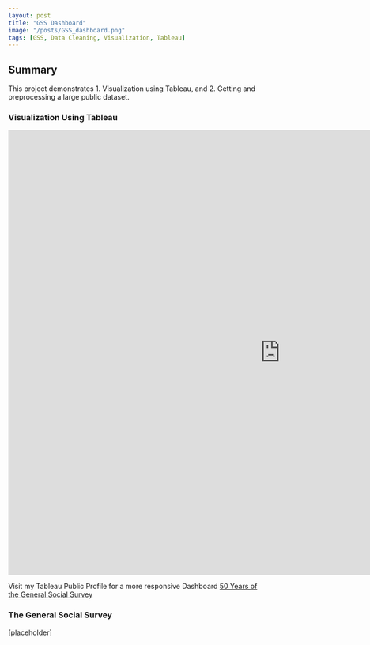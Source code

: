 ```yaml
---
layout: post
title: "GSS Dashboard"
image: "/posts/GSS_dashboard.png"
tags: [GSS, Data Cleaning, Visualization, Tableau]
---
```


## Summary
This project demonstrates 1. Visualization using Tableau, and 2. Getting and preprocessing a large public dataset.


### Visualization Using Tableau

<iframe seamless frameborder="0" src="https://public.tableau.com/views/GSS_2_17387981106750/GSSDashboard?:embed=yes&:display_count=yes&:showVizHome=no" width = '1100' height = '900'></iframe>

Visit my Tableau Public Profile for a more responsive Dashboard
[50 Years of the General Social Survey](https://public.tableau.com/views/GSS_2_17387981106750/GSSDashboard?:language=en-US&publish=yes&:sid=&:redirect=auth&:display_count=n&:origin=viz_share_link)

### The General Social Survey

[placeholder]
